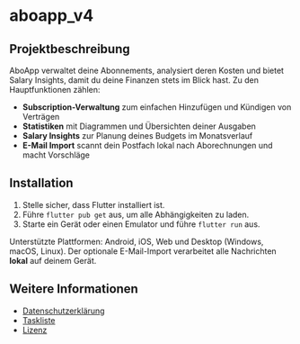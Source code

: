 # aboapp_v4

## Projektbeschreibung
AboApp verwaltet deine Abonnements, analysiert deren Kosten und bietet Salary Insights, damit du deine Finanzen stets im Blick hast. Zu den Hauptfunktionen zählen:

- **Subscription-Verwaltung** zum einfachen Hinzufügen und Kündigen von Verträgen
- **Statistiken** mit Diagrammen und Übersichten deiner Ausgaben
- **Salary Insights** zur Planung deines Budgets im Monatsverlauf
- **E-Mail Import** scannt dein Postfach lokal nach Aborechnungen und macht Vorschläge


## Installation
1. Stelle sicher, dass Flutter installiert ist.
2. Führe `flutter pub get` aus, um alle Abhängigkeiten zu laden.
3. Starte ein Gerät oder einen Emulator und führe `flutter run` aus.

Unterstützte Plattformen: Android, iOS, Web und Desktop (Windows, macOS, Linux).
Der optionale E-Mail-Import verarbeitet alle Nachrichten **lokal** auf deinem Gerät.


## Weitere Informationen
- [Datenschutzerklärung](PRIVACY_POLICY.md)
- [Taskliste](Tasklist.md)
- [Lizenz](LICENSE)
